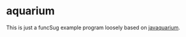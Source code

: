 # aquarium

This is just a funcSug example program loosely based on [javaquarium](https://zestedesavoir.com/forums/sujet/447/javaquarium/).
